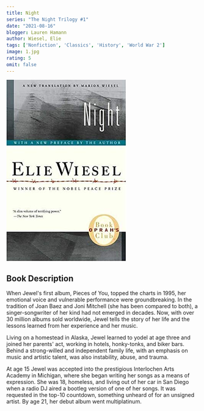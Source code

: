 ```yaml
---
title: Night
series: "The Night Trilogy #1"
date: "2021-08-16"
blogger: Lauren Hamann
author: Wiesel, Elie
tags: ['Nonfiction', 'Classics', 'History', 'World War 2']
image: 1.jpg
rating: 5
omit: false
---
```


![Book Cover](1.jpg)

## Book Description
When Jewel's first album, Pieces of You, topped the charts in 1995, her emotional voice and vulnerable performance were groundbreaking. In the tradition of Joan Baez and Joni Mitchell (she has been compared to both), a singer-songwriter of her kind had not emerged in decades. Now, with over 30 million albums sold worldwide, Jewel tells the story of her life and the lessons learned from her experience and her music.

Living on a homestead in Alaska, Jewel learned to yodel at age three and joined her parents' act, working in hotels, honky-tonks, and biker bars. Behind a strong-willed and independent family life, with an emphasis on music and artistic talent, was also instability, abuse, and trauma.

At age 15 Jewel was accepted into the prestigious Interlochen Arts Academy in Michigan, where she began writing her songs as a means of expression. She was 18, homeless, and living out of her car in San Diego when a radio DJ aired a bootleg version of one of her songs. It was requested in the top-10 countdown, something unheard of for an unsigned artist. By age 21, her debut album went multiplatinum.